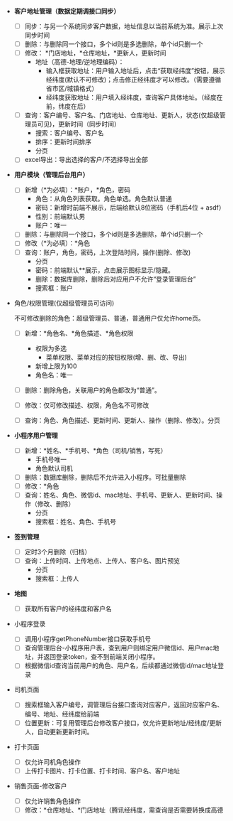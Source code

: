 - **客户地址管理（数据定期调接口同步）**
    - [ ]  同步：与另一个系统同步客户数据，地址信息以当前系统为准。展示上次同步时间
    - [ ]  删除：与删除同一个接口，多个id则是多选删除，单个id只删一个
    - [ ]  修改： *门店地址，*仓库地址，*更新人，更新时间
        - 地址（高德-地理/逆地理编码）：
            - 输入框获取地址：用户输入地址后，点击“获取经纬度”按钮，展示经纬度(默认不可修改)；点击修正经纬度才可以修改。（需要遵循省市区/城镇格式）
            - 经纬度获取地址：用户填入经纬度，查询客户具体地址。（经度在前，纬度在后）
    - [ ]  查询：客户编号、客户名、门店地址、仓库地址、更新人，状态(仅超级管理员可见)，更新时间（同步时间）
        - 搜索：客户编号、客户名
        - 排序：更新时间排序
        - 分页
    - [ ]  excel导出：导出选择的客户/不选择导出全部
    
- **用户模块（管理后台用户）**
    - [ ]  新增（*为必填）：*账户，*角色，密码
        - 角色：从角色列表获取。角色单选。角色默认普通
        - 密码：新增时前端不展示，后端给默认8位密码（手机后4位 + asdf）
        - 性别：前端默认男
        - 账户：唯一
    - [ ]  删除：与删除同一个接口，多个id则是多选删除，单个id只删一个
    - [ ]  修改（*为必填）：*角色
    - [ ]  查询：账户，角色，密码，上次登陆时间，操作(删除、修改)
        - 分页
        - 密码：前端默认**展示，点击展示图标显示/隐藏。
        - 删除：数据库删除，删除后对应用户不允许“登录管理后台”
        - 搜索框：账户
    
- 角色/权限管理(仅超级管理员可访问)
    
    不可修改删除的角色：超级管理员、普通，普通用户仅允许home页。
    
    - [ ]  新增：*角色名、*角色描述、*角色权限
        - 权限为多选
            - 菜单权限、菜单对应的按钮权限(增、删、改、导出)
        - 新增上限为100
        - 角色名：唯一
    - [ ]  删除：删除角色，关联用户的角色都改为“普通”。
    - [ ]  修改：仅可修改描述、权限，角色名不可修改
    - [ ]  查询：角色、角色描述、更新时间、更新人、操作（删除、修改）。分页
        
        
- **小程序用户管理**
    - [ ]  新增：*姓名、*手机号、*角色（司机/销售，写死）
        - 手机号唯一
        - 角色默认司机
    - [ ]  删除：数据库删除，删除后不允许进入小程序。可批量删除
    - [ ]  修改：*角色
    - [ ]  查询：姓名、角色、微信id、mac地址、手机号、更新人、更新时间、操作（修改、删除）
        - 分页
        - 搜索框：姓名、角色、手机号
        
- **签到管理**
    - [ ]  定时3个月删除（归档）
    - [ ]  查询：上传时间、上传地点、上传人、客户名、图片预览
        - 分页
        - 搜索框：上传人
        
- **地图**
    - [ ]  获取所有客户的经纬度和客户名

- 小程序登录
    - [ ]  调用小程序getPhoneNumber接口获取手机号
    - [ ]  查询管理后台-小程序用户表，查到用户则绑定用户微信id、用户mac地址，并返回登录token，查不到前端关闭小程序。
    - [ ]  根据微信id查询当前用户的角色、用户名，后续都通过微信id/mac地址登录
- 司机页面
    - [ ]  搜索框输入客户编号，调管理后台接口查询对应客户，返回对应客户名、编号、地址、经纬度给前端
    - [ ]  位置更新：可复用管理后台修改客户接口，仅允许更新地址/经纬度/更新人，自动更新更新时间。
- 打卡页面
    - [ ]  仅允许司机角色操作
    - [ ]  上传打卡图片、打卡位置、打卡时间、客户名、客户地址
- 销售页面-修改客户
    - [ ]  仅允许销售角色操作
    - [ ]  修改：*仓库地址、*门店地址（腾讯经纬度，需查询是否需要转换成高德